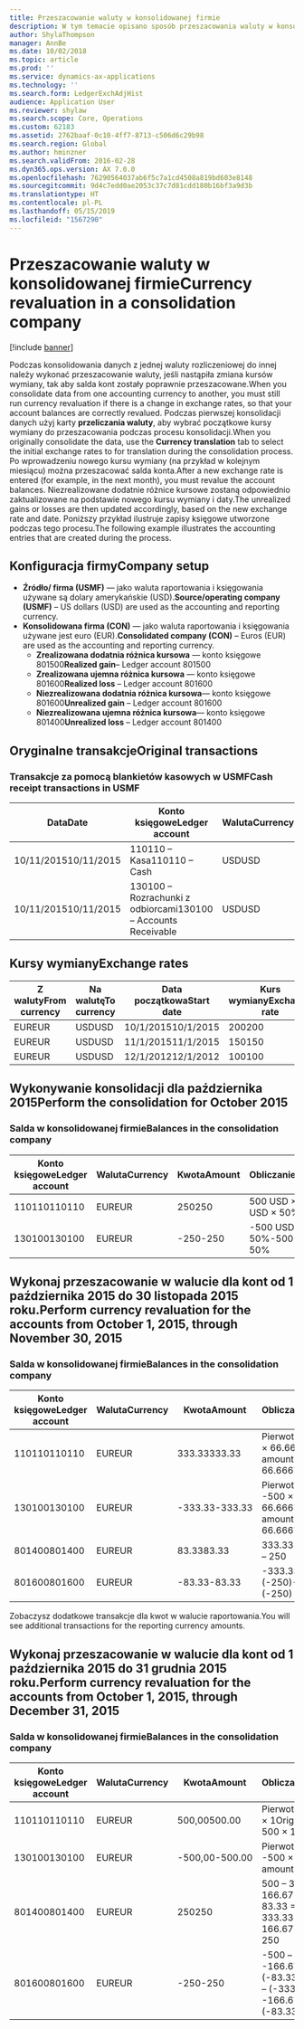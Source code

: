 ```yaml
---
title: Przeszacowanie waluty w konsolidowanej firmie
description: W tym temacie opisano sposób przeszacowania waluty w konsolidowanej firmie.
author: ShylaThompson
manager: AnnBe
ms.date: 10/02/2018
ms.topic: article
ms.prod: ''
ms.service: dynamics-ax-applications
ms.technology: ''
ms.search.form: LedgerExchAdjHist
audience: Application User
ms.reviewer: shylaw
ms.search.scope: Core, Operations
ms.custom: 62183
ms.assetid: 2762baaf-0c10-4ff7-8713-c506d6c29b98
ms.search.region: Global
ms.author: hminzner
ms.search.validFrom: 2016-02-28
ms.dyn365.ops.version: AX 7.0.0
ms.openlocfilehash: 76290564037ab6f5c7a1cd4508a819bd603e8148
ms.sourcegitcommit: 9d4c7edd0ae2053c37c7d81cdd180b16bf3a9d3b
ms.translationtype: HT
ms.contentlocale: pl-PL
ms.lasthandoff: 05/15/2019
ms.locfileid: "1567290"
---
```

# <a name="currency-revaluation-in-a-consolidation-company"></a><span data-ttu-id="005f8-103">Przeszacowanie waluty w konsolidowanej firmie</span><span class="sxs-lookup"><span data-stu-id="005f8-103">Currency revaluation in a consolidation company</span></span>

[!include [banner](../includes/banner.md)]

<span data-ttu-id="005f8-104">Podczas konsolidowania danych z jednej waluty rozliczeniowej do innej należy wykonać przeszacowanie waluty, jeśli nastąpiła zmiana kursów wymiany, tak aby salda kont zostały poprawnie przeszacowane.</span><span class="sxs-lookup"><span data-stu-id="005f8-104">When you consolidate data from one accounting currency to another, you must still run currency revaluation if there is a change in exchange rates, so that your account balances  are correctly revalued.</span></span> <span data-ttu-id="005f8-105">Podczas pierwszej konsolidacji danych użyj karty **przeliczania waluty**, aby wybrać początkowe kursy wymiany do przeszacowania podczas procesu konsolidacji.</span><span class="sxs-lookup"><span data-stu-id="005f8-105">When you originally consolidate the data, use the **Currency translation** tab to select the initial exchange rates to for translation during the consolidation process.</span></span> <span data-ttu-id="005f8-106">Po wprowadzeniu nowego kursu wymiany (na przykład w kolejnym miesiącu) można przeszacować salda konta.</span><span class="sxs-lookup"><span data-stu-id="005f8-106">After a new exchange rate is entered (for example, in the next month), you must revalue the account balances.</span></span> <span data-ttu-id="005f8-107">Niezrealizowane dodatnie różnice kursowe zostaną odpowiednio zaktualizowane na podstawie nowego kursu wymiany i daty.</span><span class="sxs-lookup"><span data-stu-id="005f8-107">The unrealized gains or losses are then updated accordingly, based on the new exchange rate and date.</span></span> <span data-ttu-id="005f8-108">Poniższy przykład ilustruje zapisy księgowe utworzone podczas tego procesu.</span><span class="sxs-lookup"><span data-stu-id="005f8-108">The following example illustrates the accounting entries that are created during the process.</span></span>

## <a name="company-setup"></a><span data-ttu-id="005f8-109">Konfiguracja firmy</span><span class="sxs-lookup"><span data-stu-id="005f8-109">Company setup</span></span>
-   <span data-ttu-id="005f8-110">**Źródło/ firma (USMF)** — jako waluta raportowania i księgowania używane są dolary amerykańskie (USD).</span><span class="sxs-lookup"><span data-stu-id="005f8-110">**Source/operating company (USMF)** – US dollars (USD) are used as the accounting and reporting currency.</span></span>
-   <span data-ttu-id="005f8-111">**Konsolidowana firma (CON)** — jako waluta raportowania i księgowania używane jest euro (EUR).</span><span class="sxs-lookup"><span data-stu-id="005f8-111">**Consolidated company (CON)** – Euros (EUR) are used as the accounting and reporting currency.</span></span>
    -   <span data-ttu-id="005f8-112">**Zrealizowana dodatnia różnica kursowa** — konto księgowe 801500</span><span class="sxs-lookup"><span data-stu-id="005f8-112">**Realized gain**– Ledger account 801500</span></span>
    -   <span data-ttu-id="005f8-113">**Zrealizowana ujemna różnica kursowa** — konto księgowe 801600</span><span class="sxs-lookup"><span data-stu-id="005f8-113">**Realized loss** – Ledger account 801600</span></span>
    -   <span data-ttu-id="005f8-114">**Niezrealizowana dodatnia różnica kursowa**— konto księgowe 801600</span><span class="sxs-lookup"><span data-stu-id="005f8-114">**Unrealized gain** – Ledger account 801600</span></span>
    -   <span data-ttu-id="005f8-115">**Niezrealizowana ujemna różnica kursowa**— konto księgowe 801400</span><span class="sxs-lookup"><span data-stu-id="005f8-115">**Unrealized loss** – Ledger account 801400</span></span>

## <a name="original-transactions"></a><span data-ttu-id="005f8-116">Oryginalne transakcje</span><span class="sxs-lookup"><span data-stu-id="005f8-116">Original transactions</span></span>
### <a name="cash-receipt-transactions-in-usmf"></a><span data-ttu-id="005f8-117">Transakcje za pomocą blankietów kasowych w USMF</span><span class="sxs-lookup"><span data-stu-id="005f8-117">Cash receipt transactions in USMF</span></span>

| <span data-ttu-id="005f8-118">Data</span><span class="sxs-lookup"><span data-stu-id="005f8-118">Date</span></span>       | <span data-ttu-id="005f8-119">Konto księgowe</span><span class="sxs-lookup"><span data-stu-id="005f8-119">Ledger account</span></span>               | <span data-ttu-id="005f8-120">Waluta</span><span class="sxs-lookup"><span data-stu-id="005f8-120">Currency</span></span> | <span data-ttu-id="005f8-121">Kwota</span><span class="sxs-lookup"><span data-stu-id="005f8-121">Amount</span></span> |
|------------|------------------------------|----------|--------|
| <span data-ttu-id="005f8-122">10/11/2015</span><span class="sxs-lookup"><span data-stu-id="005f8-122">10/11/2015</span></span> | <span data-ttu-id="005f8-123">110110 – Kasa</span><span class="sxs-lookup"><span data-stu-id="005f8-123">110110 – Cash</span></span>                | <span data-ttu-id="005f8-124">USD</span><span class="sxs-lookup"><span data-stu-id="005f8-124">USD</span></span>      | <span data-ttu-id="005f8-125">500</span><span class="sxs-lookup"><span data-stu-id="005f8-125">500</span></span>    |
| <span data-ttu-id="005f8-126">10/11/2015</span><span class="sxs-lookup"><span data-stu-id="005f8-126">10/11/2015</span></span> | <span data-ttu-id="005f8-127">130100 – Rozrachunki z odbiorcami</span><span class="sxs-lookup"><span data-stu-id="005f8-127">130100 – Accounts Receivable</span></span> | <span data-ttu-id="005f8-128">USD</span><span class="sxs-lookup"><span data-stu-id="005f8-128">USD</span></span>      | <span data-ttu-id="005f8-129">-500</span><span class="sxs-lookup"><span data-stu-id="005f8-129">-500</span></span>   |

## <a name="exchange-rates"></a><span data-ttu-id="005f8-130">Kursy wymiany</span><span class="sxs-lookup"><span data-stu-id="005f8-130">Exchange rates</span></span>

| <span data-ttu-id="005f8-131">Z waluty</span><span class="sxs-lookup"><span data-stu-id="005f8-131">From currency</span></span> | <span data-ttu-id="005f8-132">Na walutę</span><span class="sxs-lookup"><span data-stu-id="005f8-132">To currency</span></span> | <span data-ttu-id="005f8-133">Data początkowa</span><span class="sxs-lookup"><span data-stu-id="005f8-133">Start date</span></span> | <span data-ttu-id="005f8-134">Kurs wymiany</span><span class="sxs-lookup"><span data-stu-id="005f8-134">Exchange rate</span></span> |
|---------------|-------------|------------|---------------|
| <span data-ttu-id="005f8-135">EUR</span><span class="sxs-lookup"><span data-stu-id="005f8-135">EUR</span></span>           | <span data-ttu-id="005f8-136">USD</span><span class="sxs-lookup"><span data-stu-id="005f8-136">USD</span></span>         | <span data-ttu-id="005f8-137">10/1/2015</span><span class="sxs-lookup"><span data-stu-id="005f8-137">10/1/2015</span></span>  | <span data-ttu-id="005f8-138">200</span><span class="sxs-lookup"><span data-stu-id="005f8-138">200</span></span>           |
| <span data-ttu-id="005f8-139">EUR</span><span class="sxs-lookup"><span data-stu-id="005f8-139">EUR</span></span>           | <span data-ttu-id="005f8-140">USD</span><span class="sxs-lookup"><span data-stu-id="005f8-140">USD</span></span>         | <span data-ttu-id="005f8-141">11/1/2015</span><span class="sxs-lookup"><span data-stu-id="005f8-141">11/1/2015</span></span>  | <span data-ttu-id="005f8-142">150</span><span class="sxs-lookup"><span data-stu-id="005f8-142">150</span></span>           |
| <span data-ttu-id="005f8-143">EUR</span><span class="sxs-lookup"><span data-stu-id="005f8-143">EUR</span></span>           | <span data-ttu-id="005f8-144">USD</span><span class="sxs-lookup"><span data-stu-id="005f8-144">USD</span></span>         | <span data-ttu-id="005f8-145">12/1/2012</span><span class="sxs-lookup"><span data-stu-id="005f8-145">12/1/2012</span></span>  | <span data-ttu-id="005f8-146">100</span><span class="sxs-lookup"><span data-stu-id="005f8-146">100</span></span>           |

## <a name="perform-the-consolidation-for-october-2015"></a><span data-ttu-id="005f8-147">Wykonywanie konsolidacji dla października 2015</span><span class="sxs-lookup"><span data-stu-id="005f8-147">Perform the consolidation for October 2015</span></span>
### <a name="balances-in-the-consolidation-company"></a><span data-ttu-id="005f8-148">Salda w konsolidowanej firmie</span><span class="sxs-lookup"><span data-stu-id="005f8-148">Balances in the consolidation company</span></span>

| <span data-ttu-id="005f8-149">Konto księgowe</span><span class="sxs-lookup"><span data-stu-id="005f8-149">Ledger account</span></span> | <span data-ttu-id="005f8-150">Waluta</span><span class="sxs-lookup"><span data-stu-id="005f8-150">Currency</span></span> | <span data-ttu-id="005f8-151">Kwota</span><span class="sxs-lookup"><span data-stu-id="005f8-151">Amount</span></span> | <span data-ttu-id="005f8-152">Obliczanie</span><span class="sxs-lookup"><span data-stu-id="005f8-152">Calculation</span></span>    |
|----------------|----------|--------|----------------|
| <span data-ttu-id="005f8-153">110110</span><span class="sxs-lookup"><span data-stu-id="005f8-153">110110</span></span>         | <span data-ttu-id="005f8-154">EUR</span><span class="sxs-lookup"><span data-stu-id="005f8-154">EUR</span></span>      | <span data-ttu-id="005f8-155">250</span><span class="sxs-lookup"><span data-stu-id="005f8-155">250</span></span>    | <span data-ttu-id="005f8-156">500 USD × 50%</span><span class="sxs-lookup"><span data-stu-id="005f8-156">500 USD × 50%</span></span>  |
| <span data-ttu-id="005f8-157">130100</span><span class="sxs-lookup"><span data-stu-id="005f8-157">130100</span></span>         | <span data-ttu-id="005f8-158">EUR</span><span class="sxs-lookup"><span data-stu-id="005f8-158">EUR</span></span>      | <span data-ttu-id="005f8-159">-250</span><span class="sxs-lookup"><span data-stu-id="005f8-159">-250</span></span>   | <span data-ttu-id="005f8-160">-500 USD × 50%</span><span class="sxs-lookup"><span data-stu-id="005f8-160">-500 USD × 50%</span></span> |

## <a name="perform-currency-revaluation-for-the-accounts-from-october-1-2015-through-november-30-2015"></a><span data-ttu-id="005f8-161">Wykonaj przeszacowanie w walucie dla kont od 1 października 2015 do 30 listopada 2015 roku.</span><span class="sxs-lookup"><span data-stu-id="005f8-161">Perform currency revaluation for the accounts from October 1, 2015, through November 30, 2015</span></span>
### <a name="balances-in-the-consolidation-company"></a><span data-ttu-id="005f8-162">Salda w konsolidowanej firmie</span><span class="sxs-lookup"><span data-stu-id="005f8-162">Balances in the consolidation company</span></span>

| <span data-ttu-id="005f8-163">Konto księgowe</span><span class="sxs-lookup"><span data-stu-id="005f8-163">Ledger account</span></span> | <span data-ttu-id="005f8-164">Waluta</span><span class="sxs-lookup"><span data-stu-id="005f8-164">Currency</span></span> | <span data-ttu-id="005f8-165">Kwota</span><span class="sxs-lookup"><span data-stu-id="005f8-165">Amount</span></span>  | <span data-ttu-id="005f8-166">Obliczanie</span><span class="sxs-lookup"><span data-stu-id="005f8-166">Calculation</span></span>                        |
|----------------|----------|---------|------------------------------------|
| <span data-ttu-id="005f8-167">110110</span><span class="sxs-lookup"><span data-stu-id="005f8-167">110110</span></span>         | <span data-ttu-id="005f8-168">EUR</span><span class="sxs-lookup"><span data-stu-id="005f8-168">EUR</span></span>      | <span data-ttu-id="005f8-169">333.33</span><span class="sxs-lookup"><span data-stu-id="005f8-169">333.33</span></span>  | <span data-ttu-id="005f8-170">Pierwotna kwota 500 × 66.6667%</span><span class="sxs-lookup"><span data-stu-id="005f8-170">Original amount of 500 × 66.6667%</span></span>  |
| <span data-ttu-id="005f8-171">130100</span><span class="sxs-lookup"><span data-stu-id="005f8-171">130100</span></span>         | <span data-ttu-id="005f8-172">EUR</span><span class="sxs-lookup"><span data-stu-id="005f8-172">EUR</span></span>      | <span data-ttu-id="005f8-173">-333.33</span><span class="sxs-lookup"><span data-stu-id="005f8-173">-333.33</span></span> | <span data-ttu-id="005f8-174">Pierwotna kwota -500 × 66.6667%</span><span class="sxs-lookup"><span data-stu-id="005f8-174">Original amount of -500 × 66.6667%</span></span> |
| <span data-ttu-id="005f8-175">801400</span><span class="sxs-lookup"><span data-stu-id="005f8-175">801400</span></span>         | <span data-ttu-id="005f8-176">EUR</span><span class="sxs-lookup"><span data-stu-id="005f8-176">EUR</span></span>      | <span data-ttu-id="005f8-177">83.33</span><span class="sxs-lookup"><span data-stu-id="005f8-177">83.33</span></span>   | <span data-ttu-id="005f8-178">333.33 – 250</span><span class="sxs-lookup"><span data-stu-id="005f8-178">333.33 – 250</span></span>                       |
| <span data-ttu-id="005f8-179">801600</span><span class="sxs-lookup"><span data-stu-id="005f8-179">801600</span></span>         | <span data-ttu-id="005f8-180">EUR</span><span class="sxs-lookup"><span data-stu-id="005f8-180">EUR</span></span>      | <span data-ttu-id="005f8-181">-83.33</span><span class="sxs-lookup"><span data-stu-id="005f8-181">-83.33</span></span>  | <span data-ttu-id="005f8-182">-333.33 – (-250)</span><span class="sxs-lookup"><span data-stu-id="005f8-182">-333.33 – (-250)</span></span>                   |

<span data-ttu-id="005f8-183">Zobaczysz dodatkowe transakcje dla kwot w walucie raportowania.</span><span class="sxs-lookup"><span data-stu-id="005f8-183">You will see additional transactions for the reporting currency amounts.</span></span>

## <a name="perform-currency-revaluation-for-the-accounts-from-october-1-2015-through-december-31-2015"></a><span data-ttu-id="005f8-184">Wykonaj przeszacowanie w walucie dla kont od 1 października 2015 do 31 grudnia 2015 roku.</span><span class="sxs-lookup"><span data-stu-id="005f8-184">Perform currency revaluation for the accounts from October 1, 2015, through December 31, 2015</span></span>
### <a name="balances-in-the-consolidation-company"></a><span data-ttu-id="005f8-185">Salda w konsolidowanej firmie</span><span class="sxs-lookup"><span data-stu-id="005f8-185">Balances in the consolidation company</span></span>

| <span data-ttu-id="005f8-186">Konto księgowe</span><span class="sxs-lookup"><span data-stu-id="005f8-186">Ledger account</span></span> | <span data-ttu-id="005f8-187">Waluta</span><span class="sxs-lookup"><span data-stu-id="005f8-187">Currency</span></span> | <span data-ttu-id="005f8-188">Kwota</span><span class="sxs-lookup"><span data-stu-id="005f8-188">Amount</span></span>  | <span data-ttu-id="005f8-189">Obliczanie</span><span class="sxs-lookup"><span data-stu-id="005f8-189">Calculation</span></span>                                          |
|----------------|----------|---------|------------------------------------------------------|
| <span data-ttu-id="005f8-190">110110</span><span class="sxs-lookup"><span data-stu-id="005f8-190">110110</span></span>         | <span data-ttu-id="005f8-191">EUR</span><span class="sxs-lookup"><span data-stu-id="005f8-191">EUR</span></span>      | <span data-ttu-id="005f8-192">500,00</span><span class="sxs-lookup"><span data-stu-id="005f8-192">500.00</span></span>  | <span data-ttu-id="005f8-193">Pierwotna kwota 500 × 1</span><span class="sxs-lookup"><span data-stu-id="005f8-193">Original amount of 500 × 1</span></span>                           |
| <span data-ttu-id="005f8-194">130100</span><span class="sxs-lookup"><span data-stu-id="005f8-194">130100</span></span>         | <span data-ttu-id="005f8-195">EUR</span><span class="sxs-lookup"><span data-stu-id="005f8-195">EUR</span></span>      | <span data-ttu-id="005f8-196">-500,00</span><span class="sxs-lookup"><span data-stu-id="005f8-196">-500.00</span></span> | <span data-ttu-id="005f8-197">Pierwotna kwota -500 × 1%</span><span class="sxs-lookup"><span data-stu-id="005f8-197">Original amount of -500 × 1</span></span>                          |
| <span data-ttu-id="005f8-198">801400</span><span class="sxs-lookup"><span data-stu-id="005f8-198">801400</span></span>         | <span data-ttu-id="005f8-199">EUR</span><span class="sxs-lookup"><span data-stu-id="005f8-199">EUR</span></span>      | <span data-ttu-id="005f8-200">250</span><span class="sxs-lookup"><span data-stu-id="005f8-200">250</span></span>     | <span data-ttu-id="005f8-201">500 – 333.33 = 166.67 166.67 + 83.33 = 250</span><span class="sxs-lookup"><span data-stu-id="005f8-201">500 – 333.33 = 166.67 166.67 + 83.33 = 250</span></span>           |
| <span data-ttu-id="005f8-202">801600</span><span class="sxs-lookup"><span data-stu-id="005f8-202">801600</span></span>         | <span data-ttu-id="005f8-203">EUR</span><span class="sxs-lookup"><span data-stu-id="005f8-203">EUR</span></span>      | <span data-ttu-id="005f8-204">-250</span><span class="sxs-lookup"><span data-stu-id="005f8-204">-250</span></span>    | <span data-ttu-id="005f8-205">-500 – (-333.33) = -166.67 -166.67 + (-83.33) = -250</span><span class="sxs-lookup"><span data-stu-id="005f8-205">-500 – (-333.33) = -166.67 -166.67 + (-83.33) = -250</span></span> |





